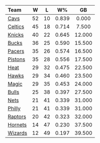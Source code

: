 | Team                            |  W  |  L  |  W%   |   GB   |
|:--------------------------------|:---:|:---:|:-----:|:------:|
| [Cavs](/r/clevelandcavs)        | 52  | 10  | 0.839 | 0.000  |
| [Celtics](/r/bostonceltics)     | 45  | 18  | 0.714 | 7.500  |
| [Knicks](/r/NYKnicks)           | 40  | 22  | 0.645 | 12.000 |
| [Bucks](/r/MkeBucks)            | 36  | 25  | 0.590 | 15.500 |
| [Pacers](/r/pacers)             | 35  | 26  | 0.574 | 16.500 |
| [Pistons](/r/DetroitPistons)    | 35  | 28  | 0.556 | 17.500 |
| [Heat](/r/heat)                 | 29  | 32  | 0.475 | 22.500 |
| [Hawks](/r/AtlantaHawks)        | 29  | 34  | 0.460 | 23.500 |
| [Magic](/r/OrlandoMagic)        | 29  | 35  | 0.453 | 24.000 |
| [Bulls](/r/chicagobulls)        | 25  | 38  | 0.397 | 27.500 |
| [Nets](/r/GoNets)               | 21  | 41  | 0.339 | 31.000 |
| [Philly](/r/sixers)             | 21  | 41  | 0.339 | 31.000 |
| [Raptors](/r/torontoraptors)    | 20  | 42  | 0.323 | 32.000 |
| [Hornets](/r/CharlotteHornets)  | 14  | 47  | 0.230 | 37.500 |
| [Wizards](/r/washingtonwizards) | 12  | 49  | 0.197 | 39.500 |
